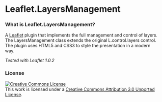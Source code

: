 Leaflet.LayersManagement
===================

### What is Leaflet.LayersManagement?
A [Leaflet](https://github.com/Leaflet/Leaflet) plugin that implements the full management and control of layers. The LayersManagement class extends the original L.control.layers control.
The plugin uses HTML5 and CSS3 to style the presentation in a modern way. 

*Tested with Leaflet 1.0.2*




### License 
<a rel="license" href="http://creativecommons.org/licenses/by/3.0/deed.en_US"><img alt="Creative Commons License" style="border-width:0" src="http://i.creativecommons.org/l/by/3.0/88x31.png" /></a><br />This work is licensed under a <a rel="license" href="http://creativecommons.org/licenses/by/3.0/deed.en_US">Creative Commons Attribution 3.0 Unported License</a>.
